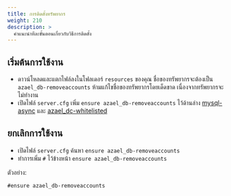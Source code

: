 ```yaml
---
title: การติดตั้งทรัพยากร
weight: 210
description: >
  คำแนะนำทีละขั้นตอนเกี่ยวกับวิธีการติดตั้ง
---
```


## เริ่มต้นการใช้งาน

- ดาวน์โหลดและแตกไฟล์ลงในโฟลเดอร์ `resources` ของคุณ ชื่อของทรัพยากรจะต้องเป็น `azael_db-removeaccounts` ห้ามแก้ไขชื่อของทรัพยากรโดยเด็ดขาด เนื่องจากทรัพยากรจะไม่ทำงาน
- เปิดไฟล์ `server.cfg` เพิ่ม `ensure azael_db-removeaccounts` ไว้ด้านล่าง [mysql-async][mysql-async] และ [azael_dc-whitelisted][azael_dc-whitelisted]

## ยกเลิกการใช้งาน

- เปิดไฟล์ `server.cfg` ค้นหา `ensure azael_db-removeaccounts`
- ทำการเพิ่ม `#` ไว้ข้างหน้า `ensure azael_db-removeaccounts`

ตัวอย่าง:
```
#ensure azael_db-removeaccounts
```

[mysql-async]: https://github.com/brouznouf/fivem-mysql-async
[azael_dc-whitelisted]: https://fivem.azael.dev/digishop/azael-dc-whitelisted
